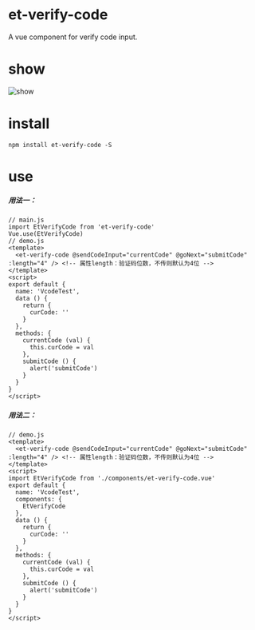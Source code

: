 # et-verify-code
A vue component for verify code input.

# show
![show](https://i.ibb.co/NLWqpr8/et-test-Google-Chrome-2020-06-22-13-50-56.gif)

# install
```
npm install et-verify-code -S
```

# use
##### 用法一：
```
// main.js
import EtVerifyCode from 'et-verify-code'
Vue.use(EtVerifyCode)
// demo.js
<template>
  <et-verify-code @sendCodeInput="currentCode" @goNext="submitCode" :length="4" /> <!-- 属性length：验证码位数，不传则默认为4位 -->
</template>
<script>
export default {
  name: 'VcodeTest',
  data () {
    return {
      curCode: ''
    }
  },
  methods: {
    currentCode (val) {
      this.curCode = val
    },
    submitCode () {
      alert('submitCode')
    }
  }
}
</script>
```
##### 用法二：
```
// demo.js
<template>
  <et-verify-code @sendCodeInput="currentCode" @goNext="submitCode" :length="4" /> <!-- 属性length：验证码位数，不传则默认为4位 -->
</template>
<script>
import EtVerifyCode from './components/et-verify-code.vue'
export default {
  name: 'VcodeTest',
  components: {
    EtVerifyCode
  },
  data () {
    return {
      curCode: ''
    }
  },
  methods: {
    currentCode (val) {
      this.curCode = val
    },
    submitCode () {
      alert('submitCode')
    }
  }
}
</script>
```